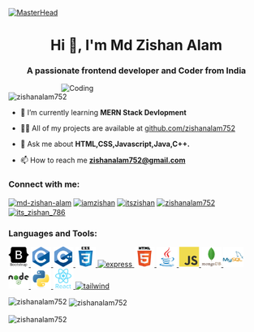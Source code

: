 [![MasterHead](https://konstruweb.com/wp-content/uploads/2022/07/How-to-Make-a-Banner-on-Android_15993.gif)]("#")
<h1 align="center">Hi 👋, I'm Md Zishan Alam</h1>
<h3 align="center">A passionate frontend developer and Coder from India</h3>
<img align="right" alt="Coding" width="400" src="https://cdn.dribbble.com/users/5690231/screenshots/16191500/media/4fbd0ec22f13a3521bb37cc5fe8b1cb3.gif">

<p align="left"> <img src="https://komarev.com/ghpvc/?username=zishanalam752&label=Profile%20views&color=0e75b6&style=flat" alt="zishanalam752" /> </p>

- 🌱 I’m currently learning **MERN Stack Devlopment**

- 👨‍💻 All of my projects are available at [github.com/zishanalam752](github.com/zishanalam752)

- 💬 Ask me about **HTML,CSS,Javascript,Java,C++.**

- 📫 How to reach me **zishanalam752@gmail.com**

<h3 align="left">Connect with me:</h3>
<p align="left">
<a href="https://linkedin.com/in/md-zishan-alam" target="blank"><img align="center" src="https://raw.githubusercontent.com/rahuldkjain/github-profile-readme-generator/master/src/images/icons/Social/linked-in-alt.svg" alt="md-zishan-alam" height="30" width="40" /></a>
<a href="https://www.codechef.com/users/iamzishan" target="blank"><img align="center" src="https://vinitshahdeo.github.io/CodeChef-VIT-Website/img/about/logo.jpeg" alt="iamzishan" height="30" width="40" /></a>
<a href="https://codeforces.com/profile/itszishan" target="blank"><img align="center" src="https://raw.githubusercontent.com/rahuldkjain/github-profile-readme-generator/master/src/images/icons/Social/codeforces.svg" alt="itszishan" height="30" width="40" /></a>
<a href="https://www.leetcode.com/zishanalam752" target="blank"><img align="center" src="https://raw.githubusercontent.com/rahuldkjain/github-profile-readme-generator/master/src/images/icons/Social/leet-code.svg" alt="zishanalam752" height="30" width="40" /></a>
<a href="https://auth.geeksforgeeks.org/user/its_zishan_786" target="blank"><img align="center" src="https://raw.githubusercontent.com/rahuldkjain/github-profile-readme-generator/master/src/images/icons/Social/geeks-for-geeks.svg" alt="its_zishan_786" height="30" width="40" /></a>
</p>

<h3 align="left">Languages and Tools:</h3>
<p align="left"> <a href="https://getbootstrap.com" target="_blank" rel="noreferrer"> <img src="https://raw.githubusercontent.com/devicons/devicon/master/icons/bootstrap/bootstrap-plain-wordmark.svg" alt="bootstrap" width="40" height="40"/> </a> <a href="https://www.cprogramming.com/" target="_blank" rel="noreferrer"> <img src="https://raw.githubusercontent.com/devicons/devicon/master/icons/c/c-original.svg" alt="c" width="40" height="40"/> </a> <a href="https://www.w3schools.com/cpp/" target="_blank" rel="noreferrer"> <img src="https://raw.githubusercontent.com/devicons/devicon/master/icons/cplusplus/cplusplus-original.svg" alt="cplusplus" width="40" height="40"/> </a> <a href="https://www.w3schools.com/css/" target="_blank" rel="noreferrer"> <img src="https://raw.githubusercontent.com/devicons/devicon/master/icons/css3/css3-original-wordmark.svg" alt="css3" width="40" height="40"/> </a> <a href="https://expressjs.com" target="_blank" rel="noreferrer"> <img src="https://learncybers.com/wp-content/uploads/2019/09/express-js-1.jpeg" alt="express" width="40" height="40"/> </a> <a href="https://www.w3.org/html/" target="_blank" rel="noreferrer"> <img src="https://raw.githubusercontent.com/devicons/devicon/master/icons/html5/html5-original-wordmark.svg" alt="html5" width="40" height="40"/> </a> <a href="https://www.java.com" target="_blank" rel="noreferrer"> <img src="https://raw.githubusercontent.com/devicons/devicon/master/icons/java/java-original.svg" alt="java" width="40" height="40"/> </a> <a href="https://developer.mozilla.org/en-US/docs/Web/JavaScript" target="_blank" rel="noreferrer"> <img src="https://raw.githubusercontent.com/devicons/devicon/master/icons/javascript/javascript-original.svg" alt="javascript" width="40" height="40"/> </a> <a href="https://www.mongodb.com/" target="_blank" rel="noreferrer"> <img src="https://raw.githubusercontent.com/devicons/devicon/master/icons/mongodb/mongodb-original-wordmark.svg" alt="mongodb" width="40" height="40"/> </a> <a href="https://www.mysql.com/" target="_blank" rel="noreferrer"> <img src="https://raw.githubusercontent.com/devicons/devicon/master/icons/mysql/mysql-original-wordmark.svg" alt="mysql" width="40" height="40"/> </a> <a href="https://nodejs.org" target="_blank" rel="noreferrer"> <img src="https://raw.githubusercontent.com/devicons/devicon/master/icons/nodejs/nodejs-original-wordmark.svg" alt="nodejs" width="40" height="40"/> </a> <a href="https://www.python.org" target="_blank" rel="noreferrer"> <img src="https://raw.githubusercontent.com/devicons/devicon/master/icons/python/python-original.svg" alt="python" width="40" height="40"/> </a> <a href="https://reactjs.org/" target="_blank" rel="noreferrer"> <img src="https://raw.githubusercontent.com/devicons/devicon/master/icons/react/react-original-wordmark.svg" alt="react" width="40" height="40"/> </a> <a href="https://tailwindcss.com/" target="_blank" rel="noreferrer"> <img src="https://www.vectorlogo.zone/logos/tailwindcss/tailwindcss-icon.svg" alt="tailwind" width="40" height="40"/> </a> </p>

<p><img align="left" src="https://github-readme-stats.vercel.app/api/top-langs?username=zishanalam752&show_icons=true&locale=en&layout=compact" alt="zishanalam752" /></p>

<p>&nbsp;<img align="center" src="https://github-readme-stats.vercel.app/api?username=zishanalam752&show_icons=true&locale=en" alt="zishanalam752" /></p>

<p><img align="center" src="https://github-readme-streak-stats.herokuapp.com/?user=zishanalam752&" alt="zishanalam752" /></p>
